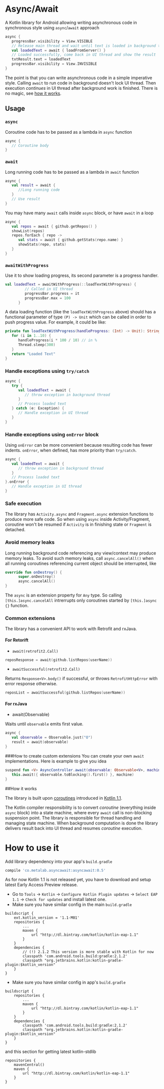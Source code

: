# Async/Await
A Kotlin library for Android allowing writing asynchronous code in synchronous style using `async`/`await` approach

```Kotlin
async {
   progressBar.visibility = View.VISIBLE
   // Release main thread and wait until text is loaded in background thread
   val loadedText = await { loadFromServer() }
   // Loaded successfully, come back in UI thread and show the result
   txtResult.text = loadedText
   progressBar.visibility = View.INVISIBLE
}
```
The point is that you can write asynchronous code in a simple imperative style. Calling `await` to run code in background doesn't lock UI thread. Then execution _continues_ in UI thread after background work is finished. There is no magic, see [how it works](#how-it-works).


## Usage
### `async`

Coroutine code has to be passed as a lambda in `async` function
```Kotlin
async {
   // Coroutine body
}
```

### `await`

Long running code has to be passed as a lambda in `await` function
```Kotlin
async {
   val result = await {
      //Long running code
   }
   // Use result
}
```
You may have many `await` calls inside `async` block, or have `await` in a loop

```Kotlin 
async {
   val repos = await { github.getRepos() }
   showList(repos)
   repos.forEach { repo ->
      val stats = await { github.getStats(repo.name) }
      showStats(repo, stats)
   }
}
```

### `awaitWithProgress`

Use it to show loading progress, its second parameter is a progress handler.
```Kotlin
val loadedText = awaitWithProgress(::loadTextWithProgress) {
         // Called in UI thread
         progressBar.progress = it
         progressBar.max = 100
      }
```
A data loading function (like the `loadTextWithProgress` above) should has a functional parameter of type `(P) -> Unit` which can be called in order to push progress value. For example, it could be like:
```Kotlin
private fun loadTextWithProgress(handleProgress: (Int) -> Unit): String {
   for (i in 1..10) {
      handleProgress(i * 100 / 10) // in %
      Thread.sleep(300)
   }
   return "Loaded Text"
}
```

### Handle exceptions using `try/catch`

```Kotlin
async {
   try {
      val loadedText = await {
         // throw exception in background thread
      }
      // Process loaded text
   } catch (e: Exception) {
      // Handle exception in UI thread
   }
}
```

### Handle exceptions using `onError` block

Using `onError` can be more convenient because resulting code has fewer indents. `onError`, when defined, has more priority than `try/catch`.
```Kotlin
async {
   val loadedText = await {
      // throw exception in background thread
   }
   // Process loaded text
}.onError {
   // Handle exception in UI thread
}
```

### Safe execution

The library has `Activity.async` and `Fragment.async` extension functions to produce more safe code. So when using `async` inside Activity/Fragment, coroutine won't be resumed if `Activity` is in finishing state or `Fragment` is detached.

### Avoid memory leaks

Long running background code referencing any view/context may produce memory leaks. To avoid such memory leaks, call `async.cancelAll()` when all running coroutines referencing current object should be interrupted, like
```Kotlin
override fun onDestroy() {
      super.onDestroy()
      async.cancelAll()
}
```
The `async` is an extension property for `Any` type. So calling `[this.]async.cancelAll` intrerrupts only coroutines started by `[this.]async {}` function.

### Common extensions

The library has a convenient API to work with Retrofit and rxJava.

#### For Retorift
* `await(retrofit2.Call)`
```Kotlin
reposResponse = await(github.listRepos(userName))
```

* `awaitSuccessful(retrofit2.Call)`

Returns `Response<V>.body()` if successful, or throws `RetrofitHttpError` with error response otherwise.  
```Kotlin
reposList = awaitSuccessful(github.listRepos(userName))
```
#### For rxJava
* await(Observable<V>)

Waits until `observable` emits first value.
```Kotlin
async {
   val observable = Observable.just("O")
   result = await(observable)
}
```

###How to create custom extensions
You can create your own `await` implementations. Here is example to give you idea 
```Kotlin
suspend fun <V> AsyncController.await(observable: Observable<V>, machine: Continuation<V>) {
   this.await({ observable.toBlocking().first() }, machine)
}
```

##How it works

The library is built upon [coroutines](https://github.com/Kotlin/kotlin-coroutines/blob/master/kotlin-coroutines-informal.md) introduced in [Kotlin 1.1](https://blog.jetbrains.com/kotlin/2016/07/first-glimpse-of-kotlin-1-1-coroutines-type-aliases-and-more/).

The Kotlin compiler responsibility is to convert _coroutine_ (everything inside `async` block) into a state machine, where every `await` call is non-blocking suspension point. The library is responsible for thread handling and managing state machine. When background computation is done the library delivers result back into UI thread and resumes _coroutine_ execution.

# How to use it
Add library dependency into your app's `build.gradle`
```Groovy
compile 'co.metalab.asyncawait:asyncawait:0.5'
```

As for now Kotlin 1.1 is not released yet, you have to download and setup latest Early Access Preview release. 
* Go to `Tools` -> `Kotlin` -> `Configure Kotlin Plugin updates` -> `Select EAP 1.1` -> `Check for updates` and install latest one. 
* Make sure you have similar config in the main `build.gradle`
```
buildscript {
    ext.kotlin_version = '1.1-M01'
    repositories {
        ...
        maven {
            url "http://dl.bintray.com/kotlin/kotlin-eap-1.1"
        }
    }
    dependencies {
        // (!) 2.1.2 This version is more stable with Kotlin for now
        classpath 'com.android.tools.build:gradle:2.1.2'
        classpath "org.jetbrains.kotlin:kotlin-gradle-plugin:$kotlin_version"
    }
}
```
* Make sure you have similar config in app's `build.gradle`
```
buildscript {
    repositories {
        ...
        maven {
            url "http://dl.bintray.com/kotlin/kotlin-eap-1.1"
        }
    }
    dependencies {
        classpath 'com.android.tools.build:gradle:2.1.2'
        classpath "org.jetbrains.kotlin:kotlin-gradle-plugin:$kotlin_version"
    }
}
```
and this section for getting latest kotlin-stdlib
```
repositories {
    mavenCentral()
    maven {
        url "http://dl.bintray.com/kotlin/kotlin-eap-1.1"
    }
}
```
